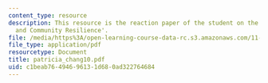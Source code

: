 ```yaml
---
content_type: resource
description: This resource is the reaction paper of the student on the topic 'Governance
  and Community Resilience'.
file: /media/https%3A/open-learning-course-data-rc.s3.amazonaws.com/11-941-disaster-vulnerability-and-resilience-spring-2005/c1beab76494696131d680ad322764684_patricia_chang10.pdf
file_type: application/pdf
resourcetype: Document
title: patricia_chang10.pdf
uid: c1beab76-4946-9613-1d68-0ad322764684
---
```

